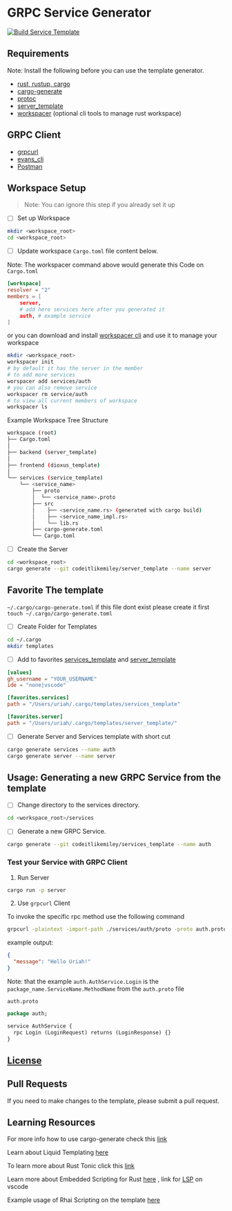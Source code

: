 # GRPC Service Generator

[![Build Service Template](https://github.com/codeitlikemiley/service_template/actions/workflows/build.yml/badge.svg)](https://github.com/codeitlikemiley/service_template/actions/workflows/build.yml)

## Requirements

Note: Install the following before you can use the template generator.

- [rust, rustup, cargo](https://www.rust-lang.org/tools/install)
- [cargo-generate](https://cargo-generate.github.io/cargo-generate/installation.html)
- [protoc](https://grpc.io/docs/protoc-installation/)
- [server_template](https://github.com/codeitlikemiley/server_template)
- [workspacer](https://github.com/codeitlikemiley/workspacer) (optional cli tools to manage rust workspace)

## GRPC Client

- [grpcurl](https://github.com/fullstorydev/grpcurl)
- [evans_cli](https://github.com/ktr0731/evans)
- [Postman](https://www.postman.com/downloads/)


## Workspace Setup

> Note: You can ignore this step if you already set it up

- [ ] Set up Workspace
```sh
mkdir <workspace_root>
cd <workspace_root>
```

- [ ] Update workspace `Cargo.toml` file content below.
      
Note: The workspacer command above would generate this Code on `Cargo.toml`

```toml
[workspace]
resolver = "2"
members = [
    server,
    # add here services here after you generated it
    auth, # example service
]
```

or you can download and install [workspacer cli](https://github.com/codeitlikemiley/workspacer) and use it to manage your workspace

```sh
mkdir <workspace_root>
workspacer init
# by default it has the server in the member
# to add more services
worspacer add services/auth
# you can also remove service
workspacer rm service/auth
# to view all current members of workspace
workspacer ls
```

Example Workspace Tree Structure
```sh
workspace (root)
├── Cargo.toml
│
├── backend (server_template)
│
├── frontend (dioxus_template)
│
└── services (service_template)
    └── <service_name>
        ├── proto
        │  └── <service_name>.proto
        ├── src
        │    ├── <service_name.rs> (generated with cargo build)
        │    ├── <service_name_impl.rs>
        │    └── lib.rs
        ├── cargo-generate.toml
        └── Cargo.toml

```

- [ ] Create the Server

```sh
cd <workspace_root>
cargo generate --git codeitlikemiley/server_template --name server
```

## Favorite The template 

`~/.cargo/cargo-generate.toml` if this file dont exist please create it first `touch ~/.cargo/cargo-generate.toml`

- [ ] Create Folder for Templates

```sh
cd ~/.cargo
mkdir templates
```
- [ ] Add to favorites [services_template](https://github.com/codeitlikemiley/services_template) and [server_template](https://github.com/codeitlikemiley/server_template)

```toml
[values]
gh_username = "YOUR_USERNAME"
ide = "none|vscode"

[favorites.services]
path = "/Users/uriah/.cargo/templates/services_template"

[favorites.server]
path = "/Users/uriah/.cargo/templates/server_template/"
```

- [ ]  Generate Server and Services template with short cut

```sh
cargo generate services --name auth
cargo generate server --name server
```


## Usage: Generating a new GRPC Service from the template

- [ ] Change directory to the services directory.

```bash
cd <workspace_root>/services
```

- [ ] Generate a new GRPC Service.

```sh
cargo generate --git codeitlikemiley/services_template --name auth

```

### Test your Service with GRPC Client

1. Run Server

```sh
cargo run -p server
```

2. Use `grpcurl` Client

To invoke the specific rpc method use the following command
```sh
grpcurl -plaintext -import-path ./services/auth/proto -proto auth.proto -d '{"name": "Tonic"}' '[::1]:50051' auth.AuthService.Login
```

example output:
```json
{
  "message": "Hello Uriah!"
}
```


Note: that the example `auth.AuthService.Login` is the `package_name.ServiceName.MethodName` from the `auth.proto` file

`auth.proto`

```protobuf
package auth;

service AuthService {
  rpc Login (LoginRequest) returns (LoginResponse) {}
}
```

## [License](LICENSE)

## Pull Requests

If you need to make changes to the template, please submit a pull request.

## Learning Resources

For more info how to use cargo-generate check this [link](https://cargo-generate.github.io/cargo-generate/usage.html)

Learn about Liquid Templating [here](https://shopify.github.io/liquid/)

To learn more about Rust Tonic click this [link](https://github.com/hyperium/tonic/blob/master/examples/helloworld-tutorial.md)

Learn more about Embedded Scripting for Rust [here](https://rhai.rs/book/about/index.html) , link for [LSP](https://github.com/rhaiscript/lsp) on vscode

Example usage of Rhai Scripting on the template [here](https://cargo-generate.github.io/cargo-generate/templates/scripting.mini-example.html#Rhai-extensions)
